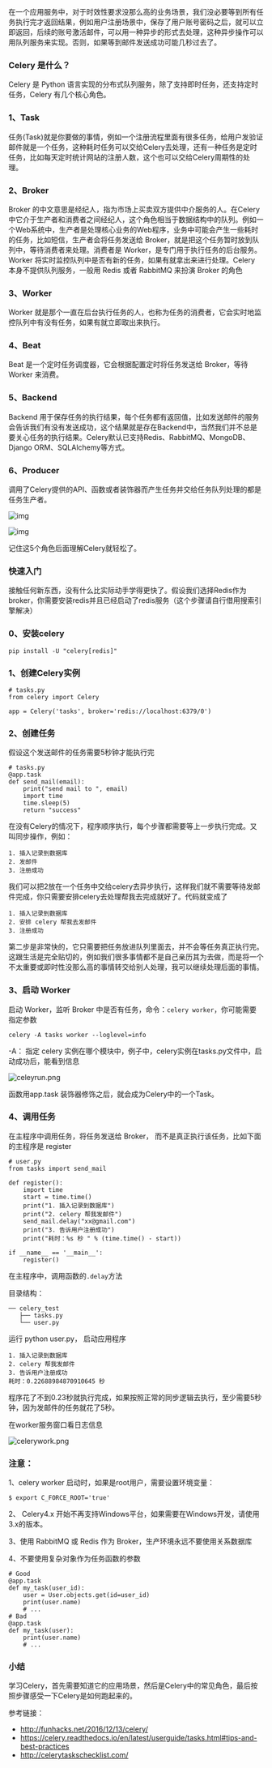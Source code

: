 在一个应用服务中，对于时效性要求没那么高的业务场景，我们没必要等到所有任务执行完才返回结果，例如用户注册场景中，保存了用户账号密码之后，就可以立即返回，后续的账号激活邮件，可以用一种异步的形式去处理，这种异步操作可以用队列服务来实现。否则，如果等到邮件发送成功可能几秒过去了。

### Celery 是什么？

Celery 是 Python 语言实现的分布式队列服务，除了支持即时任务，还支持定时任务，Celery 有几个核心角色。

### 1、Task

任务(Task)就是你要做的事情，例如一个注册流程里面有很多任务，给用户发验证邮件就是一个任务，这种耗时任务可以交给Celery去处理，还有一种任务是定时任务，比如每天定时统计网站的注册人数，这个也可以交给Celery周期性的处理。

### 2、Broker

Broker 的中文意思是经纪人，指为市场上买卖双方提供中介服务的人。在Celery中它介于生产者和消费者之间经纪人，这个角色相当于数据结构中的队列。例如一个Web系统中，生产者是处理核心业务的Web程序，业务中可能会产生一些耗时的任务，比如短信，生产者会将任务发送给 Broker，就是把这个任务暂时放到队列中，等待消费者来处理。消费者是 Worker，是专门用于执行任务的后台服务。Worker 将实时监控队列中是否有新的任务，如果有就拿出来进行处理。Celery 本身不提供队列服务，一般用 Redis 或者 RabbitMQ 来扮演 Broker 的角色

### 3、Worker

Worker 就是那个一直在后台执行任务的人，也称为任务的消费者，它会实时地监控队列中有没有任务，如果有就立即取出来执行。

### 4、Beat

Beat 是一个定时任务调度器，它会根据配置定时将任务发送给 Broker，等待 Worker 来消费。

### 5、Backend

Backend 用于保存任务的执行结果，每个任务都有返回值，比如发送邮件的服务会告诉我们有没有发送成功，这个结果就是存在Backend中，当然我们并不总是要关心任务的执行结果。Celery默认已支持Redis、RabbitMQ、MongoDB、Django ORM、SQLAlchemy等方式。

### 6、Producer

调用了Celery提供的API、函数或者装饰器而产生任务并交给任务队列处理的都是任务生产者。

![img](celery%E7%AC%94%E8%AE%B0.assets/bed316c5eeffaea1e09eff340be15361_hd.png)

![img](celery%E7%AC%94%E8%AE%B0.assets/584bbf78e1783.png)

记住这5个角色后面理解Celery就轻松了。

### 快速入门

接触任何新东西，没有什么比实际动手学得更快了。假设我们选择Redis作为broker，你需要安装redis并且已经启动了redis服务（这个步骤请自行借用搜索引擎解决）

### 0、安装celery

```
pip install -U "celery[redis]"
```

### 1、创建Celery实例

```
# tasks.py
from celery import Celery

app = Celery('tasks', broker='redis://localhost:6379/0')
```

### 2、创建任务

假设这个发送邮件的任务需要5秒钟才能执行完

```
# tasks.py
@app.task
def send_mail(email):
    print("send mail to ", email)
    import time
    time.sleep(5)
    return "success"
```

在没有Celery的情况下，程序顺序执行，每个步骤都需要等上一步执行完成。又叫同步操作，例如：

```
1. 插入记录到数据库
2. 发邮件
3. 注册成功
```

我们可以把2放在一个任务中交给celery去异步执行，这样我们就不需要等待发邮件完成，你只需要安排celery去处理帮我去完成就好了。代码就变成了

```
1. 插入记录到数据库
2. 安排 celery 帮我去发邮件
3. 注册成功
```

第二步是非常快的，它只需要把任务放进队列里面去，并不会等任务真正执行完。这跟生活是完全贴切的，例如我们很多事情都不是自己亲历其为去做，而是将一个不太重要或即时性没那么高的事情转交给别人处理，我可以继续处理后面的事情。

### 3、启动 Worker

启动 Worker，监听 Broker 中是否有任务，命令：`celery worker`，你可能需要指定参数

```
celery -A tasks worker --loglevel=info
```

-A： 指定 celery 实例在哪个模块中，例子中，celery实例在tasks.py文件中，启动成功后，能看到信息

![celeyrun.png](celery%E7%AC%94%E8%AE%B0.assets/celeyrun.png)

函数用app.task 装饰器修饰之后，就会成为Celery中的一个Task。

### 4、调用任务

在主程序中调用任务，将任务发送给 Broker， 而不是真正执行该任务，比如下面的主程序是 register

```
# user.py
from tasks import send_mail

def register():
    import time
    start = time.time()
    print("1. 插入记录到数据库")
    print("2. celery 帮我发邮件")
    send_mail.delay("xx@gmail.com")
    print("3. 告诉用户注册成功")
    print("耗时：%s 秒 " % (time.time() - start))

if __name__ == '__main__':
    register()
```

在主程序中，调用函数的`.delay`方法

目录结构：

```
── celery_test
   ├── tasks.py
   └── user.py
```

运行 python user.py， 启动应用程序

```
1. 插入记录到数据库
2. celery 帮我发邮件
3. 告诉用户注册成功
耗时：0.22688984870910645 秒 
```

程序花了不到0.23秒就执行完成，如果按照正常的同步逻辑去执行，至少需要5秒钟，因为发邮件的任务就花了5秒。

在worker服务窗口看日志信息

![celerywork.png](celery%E7%AC%94%E8%AE%B0.assets/celerywork.png)

### 注意：

1、celery worker 启动时，如果是root用户，需要设置环境变量：

```
$ export C_FORCE_ROOT='true'
```

2、 Celery4.x 开始不再支持Windows平台，如果需要在Windows开发，请使用3.x的版本。

3、使用 RabbitMQ 或 Redis 作为 Broker，生产环境永远不要使用关系数据库

4、不要使用复杂对象作为任务函数的参数

```
# Good
@app.task
def my_task(user_id):
    user = User.objects.get(id=user_id)
    print(user.name)
    # ...
# Bad
@app.task
def my_task(user):
    print(user.name)
    # ...
```

### 小结

学习Celery，首先需要知道它的应用场景，然后是Celery中的常见角色，最后按照步骤感受一下Celery是如何跑起来的。

参考链接：

- http://funhacks.net/2016/12/13/celery/
- https://celery.readthedocs.io/en/latest/userguide/tasks.html#tips-and-best-practices
- http://celerytaskschecklist.com/